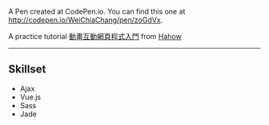 A Pen created at CodePen.io. You can find this one at http://codepen.io/WeiChiaChang/pen/zoGdVx.

A practice tutorial [動畫互動網頁程式入門](https://hahow.in/courses/56189df9df7b3d0b005c6639) from [Hahow](https://hahow.in/)

<hr>

## Skillset
<ul>
  <li>Ajax</li>
  <li>Vue.js</li>
  <li>Sass</li>
  <li>Jade</li>
</ul>

